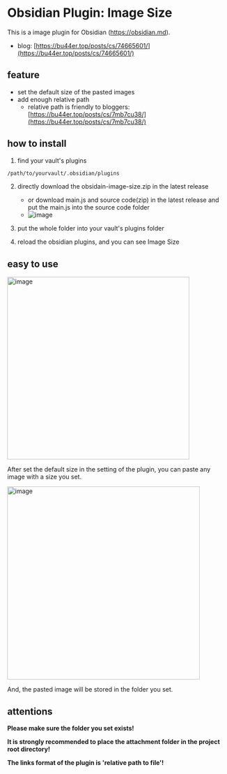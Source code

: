 # Obsidian Plugin: Image Size

This is a image plugin for Obsidian (https://obsidian.md).

- blog: [https://bu44er.top/posts/cs/74665601/](https://bu44er.top/posts/cs/74665601/)

## feature

- set the default size of the pasted images
- add enough relative path
    - relative path is friendly to bloggers: [https://bu44er.top/posts/cs/7mb7cu38/](https://bu44er.top/posts/cs/7mb7cu38/)

## how to install

1. find your vault's plugins
```bash
/path/to/yourvault/.obsidian/plugins
```

2. directly download the obsidain-image-size.zip in the latest release 
    - or download main.js and source code(zip) in the latest release and put the main.js into the source code folder
    - ![image](https://github.com/user-attachments/assets/8e4cb829-1a7f-44a4-b8e3-81445c13a722)

3. put the whole folder into your vault's plugins folder
4. reload the obsidian plugins, and you can see Image Size

## easy to use

<img width="418" alt="image" src="https://github.com/user-attachments/assets/294ce293-aa87-4252-946f-ac766b64b9e1">

After set the default size in the setting of the plugin, you can paste any image with a size you set.

<img width="442" alt="image" src="https://github.com/user-attachments/assets/c8c8ade3-a236-4c39-9244-87130975e1b5">

And, the pasted image will be stored in the folder you set. 

## attentions

**Please make sure the folder you set exists!**

**It is strongly recommended to place the attachment folder in the project root directory!**

**The links format of the plugin is 'relative path to file'!**



